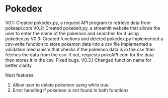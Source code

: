# Pokedex

V0.1: Created pokedex.py, a request API program to retrieve data from pokeapi.com 
V0.2: Created pokebelt.py, a streamlit website that allows the user to enter the name of the pokemon and searches for it using pokedex.py
V0.3: Created functions and deleted pokedex.py
      Implemented a csv-write function to store pokemon data into a csv file
      Implemented a validation mechanism that checks if the pokemon data is in the csv then fetches the data from the csv. If not, requests pokeAPI.com for the data then stores it in the csv.
      Fixed bugs. 
V0.3.1 Changed function name for better clarity

Next features:
1. Allow user to delete pokemon using while true
2. Error handling if pokemon is not found in both functions


